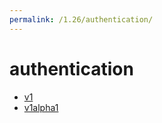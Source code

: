 ```yaml
---
permalink: /1.26/authentication/
---
```


# authentication



* [v1](v1/index.md)
* [v1alpha1](v1alpha1/index.md)